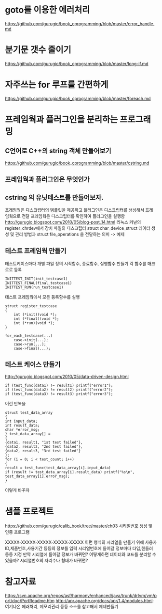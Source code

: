
# goto를 이용한 에러처리
https://github.com/gurugio/book_cprogramming/blob/master/error_handle.md

# 분기문 갯수 줄이기
https://github.com/gurugio/book_cprogramming/blob/master/long-if.md

# 자주쓰는 for 루프를 간편하게

https://github.com/gurugio/book_cprogramming/blob/master/foreach.md

# 프레임웍과 플러그인을 분리하는 프로그래밍

## C언어로 C++의 string 객체 만들어보기
https://github.com/gurugio/book_cprogramming/blob/master/cstring.md

## 프레임웍과 플러그인은 무엇인가

## cstring 의 유닛테스트를 만들어보자.

 프레임웍은 디스크립터의 템플릿을 제공하고 플러그인은 디스크립터를 생성해서 프레임웍으로 전달
 프레임웍은 디스크립터를 확인하여 플러그인을 실행함
 http://gurugio.blogspot.com/2010/05/blog-post_14.html
 리눅스 커널의 register_chrdev에서 장치 파일의 디스크립터 struct char_device_struct 데이터 생성 및 관리 방법과 struct file_operations 을 전달하는 의미 -> 예제
 
## 테스트 프레임웍 만들기
테스트케이스마다 개별 파일 정의
시작함수, 종료함수, 실행함수 만들기
각 함수를 매크로로 등록
```
INITTEST_INIT(init_testcase1)
INITTEST_FINAL(final_testcase1)
INITTEST_RUN(run_testcase1)
```
테스트 프레임웍에서 모든 등록함수를 실행
```
struct register_testcase
{
	int (*init)(void *);
	int (*final)(void *);
	int (*run)(void *);
}

for_each_testcase(...)
	case->init(...);
	case->run(...);
	case->final(...);
```

## 테스트 케이스 만들기
http://gurugio.blogspot.com/2010/05/data-driven-design.html

```
if (test_func(data1) != result1) printf("error1");
if (test_func(data2) != result2) printf("error2");
if (test_func(data3) != result3) printf("error3");
```
이런 반복을
```
struct test_data_array
{
int input_data;
int result_data;
char *error_msg;
} test_data_array[] =
{
{data1, result1, "1st test failed"},
{data2, result2, "2nd test failed"},
{data2, result3, "3rd test failed"}
};
for (i = 0; i < test_count; i++)
{
result = test_func(test_data_array[i].input_data)
if (result != test_data_array[i].result_data) printf("%s\n", test_data_array[i].error_msg);
}
```
이렇게 바꾸자


# 샘플 프로젝트
https://github.com/gurugio/calib_book/tree/master/ch03
시리얼번호 생성 및 인증 프로그램

XXXXX-XXXXX-XXXXX-XXXXX-XXXXX
이런 형식의 시리얼을 만들기 위해 사용자ID,제품번호,사용기간 등등의 정보를 입력
시리얼번호에 들어갈 정보마다 타입,핸들러 등등 지정
만약 시리얼에 들어갈 정보가 바뀌면?
어떻게하면 데이터와 코드를 분리할 수 있을까?
시리얼번호의 자리수나 형태가 바뀌면?

# 참고자료
https://svn.apache.org/repos/asf/harmony/enhanced/java/trunk/drlvm/vm/port/doc/PortReadme.htm
http://apr.apache.org/docs/apr/1.4/modules.html: 여기나온 에러처리, 메모리관리 등등 소스를 참고해서 예제만들기


